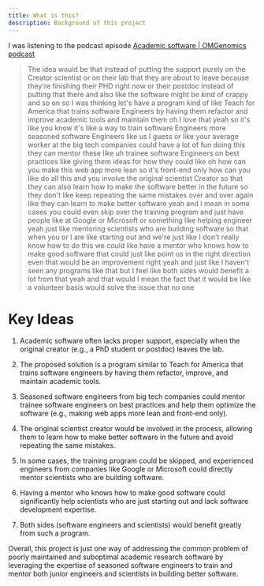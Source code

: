 ```yaml
---
title: What is this?
description: Background of this project
---
```


I was listening to the podcast episode [Academic software | OMGenomics podcast](https://youtu.be/eyd7Cb7ueNg?t=3329&si=QClIO_5D6pB3MqBm)

> The idea would be that instead of putting the support purely on the Creator scientist or on their lab that they are about to leave because they're finishing their PHD right now or their postdoc instead of putting that there and also like the software might be kind of crappy and so on so I was thinking let's have a program kind of like Teach for America that trains software Engineers by having them refactor and improve academic tools and maintain them oh I love that yeah so it's like you know it's like a way to train software Engineers more seasoned software Engineers like us I guess or like your average worker at the big tech companies could have a lot of fun doing this they can mentor these like uh trainee software Engineers on best practices like giving them ideas for how they could like oh how can you make this web app more lean so it's front-end only how can you like do all this and you involve the original scientist Creator so that they can also learn how to make the software better in the future so they don't like keep repeating the same mistakes over and over again like they can learn to make better software yeah and I mean in some cases you could even skip over the training program and just have people like at Google or Microsoft or something like helping engineer yeah just like mentoring scientists who are building software so that when you or I are like starting out and we're just like I don't really know how to do this we could like have a mentor who knows how to make good software that could just like point us in the right direction even that would be an improvement right yeah and just like I haven't seen any programs like that but I feel like both sides would benefit a lot from that yeah and that would I mean the fact that it would be like a volunteer basis would solve the issue that no one

# Key Ideas

1. Academic software often lacks proper support, especially when the original creator (e.g., a PhD student or postdoc) leaves the lab.

2. The proposed solution is a program similar to Teach for America that trains software engineers by having them refactor, improve, and maintain academic tools.

3. Seasoned software engineers from big tech companies could mentor trainee software engineers on best practices and help them optimize the software (e.g., making web apps more lean and front-end only).

4. The original scientist creator would be involved in the process, allowing them to learn how to make better software in the future and avoid repeating the same mistakes.

5. In some cases, the training program could be skipped, and experienced engineers from companies like Google or Microsoft could directly mentor scientists who are building software.

6. Having a mentor who knows how to make good software could significantly help scientists who are just starting out and lack software development expertise.

7. Both sides (software engineers and scientists) would benefit greatly from such a program.

Overall, this project is just one way of addressing the common problem of poorly maintained and suboptimal academic research software by leveraging the expertise of seasoned software engineers to train and mentor both junior engineers and scientists in building better software.
